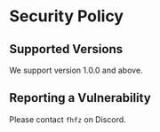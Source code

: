 # Security Policy

## Supported Versions

We support version 1.0.0 and above.

## Reporting a Vulnerability

Please contact `fhfz` on Discord.
